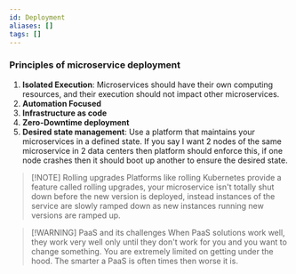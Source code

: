 ```yaml
---
id: Deployment
aliases: []
tags: []
---
```


### Principles of microservice deployment

1. **Isolated Execution**: Microservices should have their own computing resources, and their execution should not impact other microservices.
2. **Automation Focused**
3. **Infrastructure as code**
4. **Zero-Downtime deployment**
5. **Desired state management**: Use a platform that maintains your microservices in a defined state. If you say I want 2 nodes of the same microservice in 2 data centers then platform should enforce this, if one node crashes then it should boot up another to ensure the desired state.


> [!NOTE] Rolling upgrades
> Platforms like rolling Kubernetes provide a feature called rolling upgrades, your microservice isn't totally shut down before the new version is deployed, instead instances of the service are slowly ramped down as new instances running new versions are ramped up.



> [!WARNING] PaaS and its challenges
> When PaaS solutions work well, they work very well only until they don't work for you and you want to change something. You are extremely limited on getting under the hood. The smarter a PaaS is often times then worse it is.

